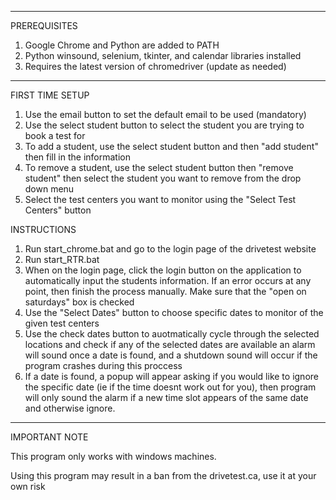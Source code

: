 -----------------------------------------------------------------------------------
PREREQUISITES

1. Google Chrome and Python are added to PATH
2. Python winsound, selenium, tkinter, and calendar libraries installed
3. Requires the latest version of chromedriver (update as needed)

-----------------------------------------------------------------------------------
FIRST TIME SETUP
1. Use the email button to set the default email to be used (mandatory)
2. Use the select student button to select the student you are trying to book a test for
3. To add a student, use the select student button and then "add student" then fill in the information
4. To remove a student, use the select student button then "remove student" then select the student you want to remove from the drop down menu
5. Select the test centers you want to monitor using the "Select Test Centers" button


INSTRUCTIONS
1. Run start_chrome.bat and go to the login page of the drivetest website
2. Run start_RTR.bat
3. When on the login page, click the login button on the application to automatically input the students information. If an error occurs at any point, then finish the process manually. Make sure that the "open on saturdays" box is checked
4. Use the "Select Dates" button to choose specific dates to monitor of the given test centers
5. Use the check dates button to auotmatically cycle through the selected locations and check if any of the selected dates are available an alarm will sound once a date is found, and a shutdown sound will occur if the program crashes during this proccess
6. If a date is found, a popup will appear asking if you would like to ignore the specific date (ie if the time doesnt work out for you), then program will only sound the alarm if a new time slot appears of the same date and otherwise ignore.


-----------------------------------------------------------------------------------
IMPORTANT NOTE

This program only works with windows machines.

Using this program may result in a ban from the drivetest.ca, use it at your own risk
